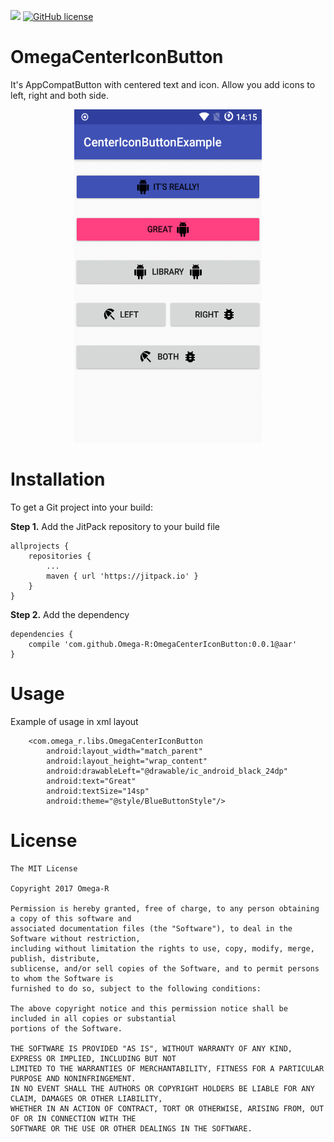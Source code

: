 [![](https://jitpack.io/v/Omega-R/OmegaCenterIconButton.svg)](https://jitpack.io/#Omega-R/OmegaCenterIconButton)
[![GitHub license](https://img.shields.io/github/license/mashape/apistatus.svg)](https://opensource.org/licenses/MIT)

# OmegaCenterIconButton
It's AppCompatButton with centered text and icon. Allow you add icons to left, right and both side.

<p align="center">
    <img src="/images/example.png?raw=true" width="300" height="533" />
</p>

# Installation
To get a Git project into your build:

**Step 1.** Add the JitPack repository to your build file
```
allprojects {
    repositories {
        ...
        maven { url 'https://jitpack.io' }
    }
}
```
**Step 2.** Add the dependency
```
dependencies {
    compile 'com.github.Omega-R:OmegaCenterIconButton:0.0.1@aar'
}
```

# Usage
Example of usage in xml layout
```
    <com.omega_r.libs.OmegaCenterIconButton
        android:layout_width="match_parent"
        android:layout_height="wrap_content"
        android:drawableLeft="@drawable/ic_android_black_24dp"
        android:text="Great"
        android:textSize="14sp"
        android:theme="@style/BlueButtonStyle"/>
```

# License
```
The MIT License

Copyright 2017 Omega-R

Permission is hereby granted, free of charge, to any person obtaining a copy of this software and 
associated documentation files (the "Software"), to deal in the Software without restriction, 
including without limitation the rights to use, copy, modify, merge, publish, distribute, 
sublicense, and/or sell copies of the Software, and to permit persons to whom the Software is 
furnished to do so, subject to the following conditions:

The above copyright notice and this permission notice shall be included in all copies or substantial
portions of the Software.

THE SOFTWARE IS PROVIDED "AS IS", WITHOUT WARRANTY OF ANY KIND, EXPRESS OR IMPLIED, INCLUDING BUT NOT 
LIMITED TO THE WARRANTIES OF MERCHANTABILITY, FITNESS FOR A PARTICULAR PURPOSE AND NONINFRINGEMENT. 
IN NO EVENT SHALL THE AUTHORS OR COPYRIGHT HOLDERS BE LIABLE FOR ANY CLAIM, DAMAGES OR OTHER LIABILITY, 
WHETHER IN AN ACTION OF CONTRACT, TORT OR OTHERWISE, ARISING FROM, OUT OF OR IN CONNECTION WITH THE 
SOFTWARE OR THE USE OR OTHER DEALINGS IN THE SOFTWARE.
```
